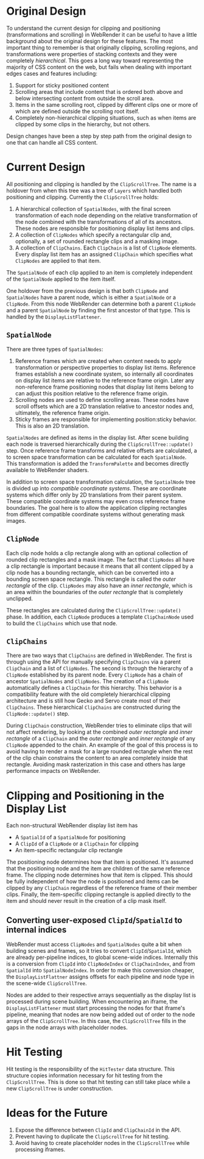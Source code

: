 # Original Design

To understand the current design for clipping and positioning (transformations
and scrolling) in WebRender it can be useful to have a little background about
the original design for these features. The most important thing to remember is
that originally clipping, scrolling regions, and transformations were
properties of stacking contexts and they were completely _hierarchical_. This
goes a long way toward representing the majority of CSS content on the web, but
fails when dealing with important edges cases and features including:
 1. Support for sticky positioned content
 2. Scrolling areas that include content that is ordered both above and below
    intersecting content from outside the scroll area.
 3. Items in the same scrolling root, clipped by different clips one or more of
    which are defined outside the scrolling root itself.
 4. Completely non-hierarchical clipping situations, such as when items are
    clipped by some clips in the hierarchy, but not others.

Design changes have been a step by step path from the original design to one
that can handle all CSS content.

# Current Design

All positioning and clipping is handled by the `ClipScrollTree`. The name is a
holdover from when this tree was a tree of `Layers` which handled both
positioning and clipping. Currently the `ClipScrollTree` holds:
 1. A hierarchical collection of `SpatialNodes`, with the final screen
    transformation of each node depending on the relative transformation of the
    node combined with the transformations of all of its ancestors. These nodes
    are responsible for positioning display list items and clips.
 2. A collection of `ClipNodes` which specify a rectangular clip and, optionally,
    a set of rounded rectangle clips and a masking image.
 3. A collection of `ClipChains`. Each `ClipChain` is a list of `ClipNode`
    elements. Every display list item has an assigned `ClipChain` which
    specifies what `ClipNodes` are applied to that item.

The `SpatialNode` of each clip applied to an item is completely independent of
the `SpatialNode` applied to the item itself.

One holdover from the previous design is that both `ClipNode` and `SpatialNodes`
have a parent node, which is either a `SpatialNode` or a `ClipNode`.  From this
node WebRender can determine both a parent `ClipNode` and a parent `SpatialNode`
by finding the first ancestor of that type. This is handled by the
`DisplayListFlattener`.

## `SpatialNode`
There are three types of `SpatialNodes`:
  1. Reference frames which are created when content needs to apply
     transformation or perspective properties to display list items. Reference
     frames establish a new coordinate system, so internally all coordinates on
     display list items are relative to the reference frame origin. Later
     any non-reference frame positioning nodes that display list items belong
     to can adjust this position relative to the reference frame origin.
  2. Scrolling nodes are used to define scrolling areas. These nodes have scroll
     offsets which are a 2D translation relative to ancestor nodes and, ultimately,
     the reference frame origin.
  3. Sticky frames are responsible for implementing position:sticky behavior.
     This is also an 2D translation.

`SpatialNodes` are defined as items in the display list. After scene building
each node is traversed hierarchically during the `ClipScrollTree::update()` step.
Once reference frame transforms and relative offsets are calculated, a to screen
space transformation can be calculated for each `SpatialNode`. This transformation
is added the `TransformPalette` and becomes directly available to WebRender shaders.

In addition to screen space transformation calculation, the `SpatialNode` tree
is divided up into _compatible coordinate systems_. These are coordinate systems
which differ only by 2D translations from their parent system. These compatible
coordinate systems may even cross reference frame boundaries. The goal here is
to allow the application clipping rectangles from different compatible
coordinate systems without generating mask images.

## `ClipNode`

Each clip node holds a clip rectangle along with an optional collection of
rounded clip rectangles and a mask image. The fact that `ClipNodes` all have a
clip rectangle is important because it means that all content clipped by a
clip node has a bounding rectangle, which can be converted into a bounding
screen space rectangle.  This rectangle is called the _outer rectangle_ of the
clip. `ClipNodes` may also have an _inner rectangle_, which is an area within
the boundaries of the _outer rectangle_ that is completely unclipped.

These rectangles are calculated during the `ClipScrollTree::update()` phase. In
addition, each `ClipNode` produces a template `ClipChainNode` used to build
the `ClipChains` which use that node.

## `ClipChains`

There are two ways that `ClipChains` are defined in WebRender. The first is
through using the API for manually specifying `ClipChains` via a parent
`ClipChain` and a list of `ClipNodes`. The second is through the hierarchy of a
`ClipNode` established by its parent node. Every `ClipNode` has a chain of
ancestor `SpatialNodes` and `ClipNodes`. The creation of a `ClipNode`
automatically defines a `ClipChain` for this hierarchy. This behavior is a
compatibility feature with the old completely hierarchical clipping architecture
and is still how Gecko and Servo create most of their `ClipChains`. These
hierarchical `ClipChains` are constructed during the `ClipNode::update()` step.

During `ClipChain` construction, WebRender tries to eliminate clips that will
not affect rendering, by looking at the combined _outer rectangle_ and _inner
rectangle_ of a `ClipChain` and the _outer rectangle_ and _inner rectangle_ of
any `ClipNode` appended to the chain. An example of the goal of this process is
to avoid having to render a mask for a large rounded rectangle when the rest of
the clip chain constrains the content to an area completely inside that
rectangle. Avoiding mask rasterization in this case and others has large
performance impacts on WebRender.

# Clipping and Positioning in the Display List

Each non-structural WebRender display list item has
 * A `SpatialId` of a `SpatialNode` for positioning
 * A `ClipId` of a `ClipNode` or a `ClipChain` for clipping
 * An item-specific rectangular clip rectangle

The positioning node determines how that item is positioned. It's assumed that
the positioning node and the item are children of the same reference frame. The
clipping node determines how that item is clipped. This should be fully
independent of how the node is positioned and items can be clipped by any
`ClipChain` regardless of the reference frame of their member clips. Finally,
the item-specific clipping rectangle is applied directly to the item and should
never result in the creation of a clip mask itself.

## Converting user-exposed `ClipId`/`SpatialId` to internal indices

WebRender must access `ClipNodes` and `SpatialNodes` quite a bit when building
scenes and frames, so it tries to convert `ClipId`/`SpatialId`, which are already
per-pipeline indices, to global scene-wide indices.  Internally this is a
conversion from `ClipId` into `ClipNodeIndex` or `ClipChainIndex`, and from
`SpatialId` into `SpatialNodeIndex`. In order to make this conversion cheaper, the
`DisplayListFlattner` assigns offsets for each pipeline and node type in the
scene-wide `ClipScrollTree`.

Nodes are added to their respective arrays sequentially as the display list is
processed during scene building. When encountering an iframe, the
`DisplayListFlattener` must start processing the nodes for that iframe's
pipeline, meaning that nodes are now being added out of order to the node arrays
of the `ClipScrollTree`. In this case, the `ClipScrollTree` fills in the gaps in
the node arrays with placeholder nodes.

# Hit Testing

Hit testing is the responsibility of the `HitTester` data structure. This
structure copies information necessary for hit testing from the
`ClipScrollTree`. This is done so that hit testing can still take place while a
new `ClipScrollTree` is under construction.

# Ideas for the Future
1. Expose the difference between `ClipId` and `ClipChainId` in the API.
2. Prevent having to duplicate the `ClipScrollTree` for hit testing.
3. Avoid having to create placeholder nodes in the `ClipScrollTree` while
   processing iframes.
